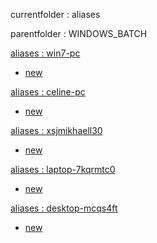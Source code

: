 currentfolder : aliases

parentfolder : WINDOWS_BATCH

[aliases : win7-pc](http://win7-pc/doc/files/Engineering/ENVIRONMENT/WINDOWS_BATCH/aliases/open-command-prompt-here.html)
- [new](http://win7-pc/doc/files/common/prompt-action.php?rawdisplay=1&HOME_DIRECTORY=C:/UniServer/www/doc/files/Engineering/ENVIRONMENT/WINDOWS_BATCH/aliases&cmd=c:/UniServer/www/doc/files/common/open_command_files/overwritenew.bat)

[aliases : celine-pc](http://celine-pc/doc/files/Engineering/ENVIRONMENT/WINDOWS_BATCH/aliases/open-command-prompt-here.html)
- [new](http://celine-pc/doc/files/common/prompt-action.php?rawdisplay=1&HOME_DIRECTORY=C:/UniServer/www/doc/files/Engineering/ENVIRONMENT/WINDOWS_BATCH/aliases&cmd=c:/UniServer/www/doc/files/common/open_command_files/overwritenew.bat)

[aliases : xsjmikhaell30](http://xsjmikhaell30/doc/files/Engineering/ENVIRONMENT/WINDOWS_BATCH/aliases/open-command-prompt-here.html)
- [new](http://xsjmikhaell30/doc/files/common/prompt-action.php?rawdisplay=1&HOME_DIRECTORY=C:/UniServer/www/doc/files/Engineering/ENVIRONMENT/WINDOWS_BATCH/aliases&cmd=c:/UniServer/www/doc/files/common/open_command_files/overwritenew.bat)            

[aliases : laptop-7kqrmtc0](http://laptop-7kqrmtc0/doc/files/Engineering/ENVIRONMENT/WINDOWS_BATCH/aliases/open-command-prompt-here.html)
- [new](http://laptop-7kqrmtc0/doc/files/common/prompt-action.php?rawdisplay=1&HOME_DIRECTORY=C:/UniServer/www/doc/files/Engineering/ENVIRONMENT/WINDOWS_BATCH/aliases&cmd=c:/UniServer/www/doc/files/common/open_command_files/overwritenew.bat)

[aliases : desktop-mcqs4ft](http://desktop-mcqs4ft/doc/files/Engineering/ENVIRONMENT/WINDOWS_BATCH/aliases/open-command-prompt-here.html)
- [new](http://desktop-mcqs4ft/doc/files/common/prompt-action.php?rawdisplay=1&HOME_DIRECTORY=C:/UniServer/www/doc/files/Engineering/ENVIRONMENT/WINDOWS_BATCH/aliases&cmd=c:/UniServer/www/doc/files/common/open_command_files/overwritenew.bat)


